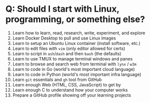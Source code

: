 # Q: Should I start with Linux, programming, or something else?

1. Learn how to learn, read, research, write, experiment, and explore
1. Learn Docker Desktop to pull and use Linux images
1. Learn to setup an Ubuntu Linux container (install software, etc.)
1. Learn to edit files with `vim` (only editor allowed for certs)
1. Learn to script in `ash`/`dash` and then `bash` (the defaults)
1. Learn to use TMUX to manage terminal windows and panes
1. Learn to browse and search web from terminal with `lynx` / `w3m`
1. Learn to code in Go (world's most important cloud language)
1. Learn to code in Python (world's most important infra language)
1. Learn `git` essentials and `gh` tool from GitHub
1. Learn enough Web (HTML, CSS, JavaScript) to get by
1. Learn enough C to understand how your computer works
1. Prepare a GitHub profile showing off your learning projects
